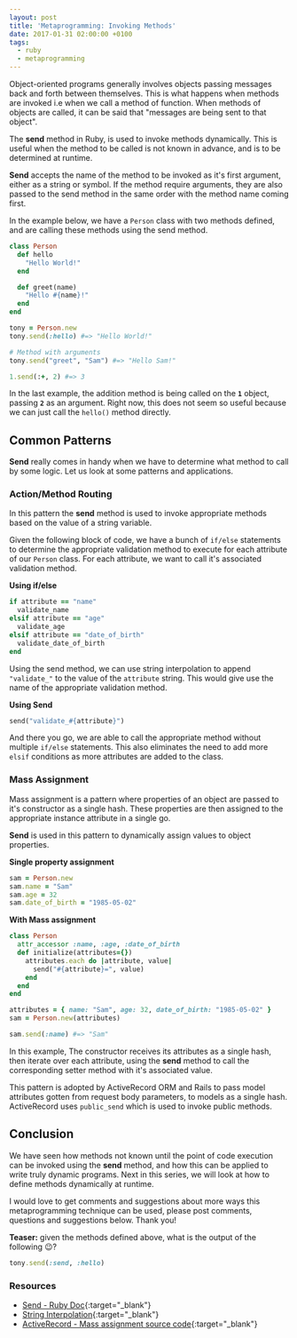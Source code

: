 ```yaml
---
layout: post
title: 'Metaprogramming: Invoking Methods'
date: 2017-01-31 02:00:00 +0100
tags:
  - ruby
  - metaprogramming
---
```


Object-oriented programs generally involves objects passing messages back and forth between themselves. This is what happens when methods are invoked i.e when we call a method of function. When methods of objects are called, it can be said that "messages are being sent to that object".

The **send** method in Ruby, is used to invoke methods dynamically. This is useful when the method to be called is not known in advance, and is to be determined at runtime.

**Send** accepts the name of the method to be invoked as it's first argument, either as a string or symbol. If the method require arguments, they are also passed to the send method in the same order with the method name coming first.

In the example below, we have a `Person` class with two methods defined, and are calling these methods using the send method.

```ruby
class Person
  def hello
    "Hello World!"
  end

  def greet(name)
    "Hello #{name}!"
  end
end

tony = Person.new
tony.send(:hello) #=> "Hello World!"

# Method with arguments
tony.send("greet", "Sam") #=> "Hello Sam!"

1.send(:+, 2) #=> 3
```

In the last example, the addition method is being called on the **`1`** object, passing **`2`** as an argument.
Right now, this does not seem so useful because we can just call the `hello()` method directly.

## Common Patterns
**Send** really comes in handy when we have to determine what method to call by some logic. Let us look at some patterns and applications.

### Action/Method Routing

In this pattern the **send** method is used to invoke appropriate methods based on the value of a string variable.

Given the following block of code, we have a bunch of `if/else` statements to determine the appropriate validation method to execute for each attribute of our `Person` class. For each attribute, we want to call it's associated validation method.

**Using if/else**

```ruby
if attribute == "name"
  validate_name
elsif attribute == "age"
  validate_age
elsif attribute == "date_of_birth"
  validate_date_of_birth
end
```

Using the send method, we can use string interpolation to append `"validate_"` to the value of the `attribute` string. This would give use the name of the appropriate validation method.

**Using Send**

```ruby
send("validate_#{attribute}")
```

And there you go, we are able to call the appropriate method without multiple `if/else` statements. This also eliminates the need to add more `elsif` conditions as more attributes are added to the class.

### Mass Assignment

Mass assignment is a pattern where properties of an object are passed to it's constructor as a single hash. These properties are then assigned to the appropriate instance attribute in a single go.

**Send** is used in this pattern to dynamically assign values to object properties.

**Single property assignment**

```ruby
sam = Person.new
sam.name = "Sam"
sam.age = 32
sam.date_of_birth = "1985-05-02"
```

**With Mass assignment**

```ruby
class Person
  attr_accessor :name, :age, :date_of_birth
  def initialize(attributes={})
    attributes.each do |attribute, value|
      send("#{attribute}=", value)
    end
  end
end

attributes = { name: "Sam", age: 32, date_of_birth: "1985-05-02" }
sam = Person.new(attributes)

sam.send(:name) #=> "Sam"
```

In this example, The constructor receives its attributes as a single hash, then iterate over each attribute, using the **send** method to call the corresponding setter method with it's associated value.

This pattern is adopted by ActiveRecord ORM and Rails to pass model attributes gotten from request body parameters, to models as a single hash. ActiveRecord uses `public_send` which is used to invoke public methods.


## Conclusion

We have seen how methods not known until the point of code execution can be invoked using the **send** method, and how this can be applied to write truly dynamic programs. Next in this series, we will look at how to define methods dynamically at runtime.

I would love to get comments and suggestions about more ways this metaprogramming technique can be used, please post comments, questions and suggestions below. Thank you!

**Teaser:** given the methods defined above, what is the output of the following 😉?

```ruby
tony.send(:send, :hello)
```

### Resources

- [Send - Ruby Doc](http://ruby-doc.org/core-2.4.0/Object.html#method-i-send){:target="_blank"}
- [String Interpolation](https://en.wikipedia.org/wiki/String_interpolation){:target="_blank"}
- [ActiveRecord - Mass assignment source code](https://github.com/rails/rails/blob/master/activemodel/lib/active_model/attribute_assignment.rb#L38){:target="_blank"}
